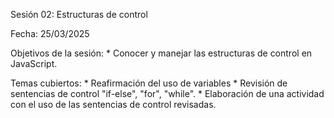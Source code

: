 Sesión 02: Estructuras de control

Fecha: 25/03/2025

Objetivos de la sesión:
	* Conocer y manejar las estructuras de control en JavaScript.

Temas cubiertos:
	* Reafirmación del uso de variables
	* Revisión de sentencias de control "if-else", "for", "while".
	* Elaboración de una actividad con el uso de las sentencias de control revisadas.